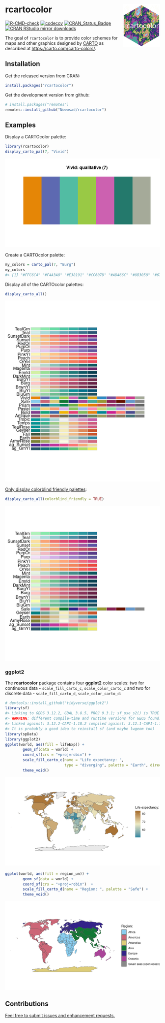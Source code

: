 
<!-- README.md is generated from README.Rmd. Please edit that file -->

# rcartocolor <img src="man/figures/logo.png" align="right" height="139" alt="" />

<!-- badges: start -->

[![R-CMD-check](https://github.com/Nowosad/rcartocolor/actions/workflows/R-CMD-check.yaml/badge.svg)](https://github.com/Nowosad/rcartocolor/actions/workflows/R-CMD-check.yaml)
[![codecov](https://app.codecov.io/gh/Nowosad/rcartocolor/branch/master/graph/badge.svg)](https://app.codecov.io/gh/Nowosad/rcartocolor)
[![CRAN_Status_Badge](http://www.r-pkg.org/badges/version/rcartocolor)](https://cran.r-project.org/package=rcartocolor)
[![CRAN RStudio mirror
downloads](http://cranlogs.r-pkg.org/badges/rcartocolor)](https://cran.r-project.org/package=rcartocolor)
<!-- badges: end -->

The goal of `rcartocolor` is to provide color schemes for maps and other
graphics designed by [CARTO](https://carto.com/) as described at
<https://carto.com/carto-colors/>.

## Installation

Get the released version from CRAN:

``` r
install.packages("rcartocolor")
```

Get the development version from github:

``` r
# install.packages("remotes")
remotes::install_github("Nowosad/rcartocolor")
```

## Examples

Display a CARTOcolor palette:

``` r
library(rcartocolor)
display_carto_pal(7, "Vivid")
```

![](man/figures/README-example-1.png)<!-- -->

Create a CARTOcolor palette:

``` r
my_colors = carto_pal(7, "Burg")
my_colors
#> [1] "#FFC6C4" "#F4A3A8" "#E38191" "#CC607D" "#AD466C" "#8B3058" "#672044"
```

Display all of the CARTOcolor palettes:

``` r
display_carto_all()
```

![](man/figures/README-example3-1.png)<!-- -->

[Only display colorblind friendly
palettes](https://jakubnowosad.com/colorblindcheck/articles/check_rcartocolor.html):

``` r
display_carto_all(colorblind_friendly = TRUE)
```

![](man/figures/README-example4-1.png)<!-- -->

### **ggplot2**

The **rcartocolor** package contains four **ggplot2** color scales: two
for continuous data - `scale_fill_carto_c`, `scale_color_carto_c` and
two for discrete data - `scale_fill_carto_d`, `scale_color_carto_d`:

``` r
# devtools::install_github("tidyverse/ggplot2")
library(sf)
#> Linking to GEOS 3.12.2, GDAL 3.8.5, PROJ 9.3.1; sf_use_s2() is TRUE
#> WARNING: different compile-time and runtime versions for GEOS found:
#> Linked against: 3.12.2-CAPI-1.18.2 compiled against: 3.12.1-CAPI-1.18.1
#> It is probably a good idea to reinstall sf (and maybe lwgeom too)
library(spData)
library(ggplot2)
ggplot(world, aes(fill = lifeExp)) +
        geom_sf(data = world) +
        coord_sf(crs = "+proj=robin") +
        scale_fill_carto_c(name = "Life expectancy: ",
                           type = "diverging", palette = "Earth", direction = -1) +
        theme_void()
```

![](man/figures/README-examplegg1-1.png)<!-- -->

``` r
ggplot(world, aes(fill = region_un)) +
        geom_sf(data = world) +
        coord_sf(crs = "+proj=robin")  +
        scale_fill_carto_d(name = "Region: ", palette = "Safe") +
        theme_void()
```

![](man/figures/README-examplegg2-1.png)<!-- -->

## Contributions

[Feel free to submit issues and enhancement
requests.](https://github.com/Nowosad/rcartocolor/issues)
